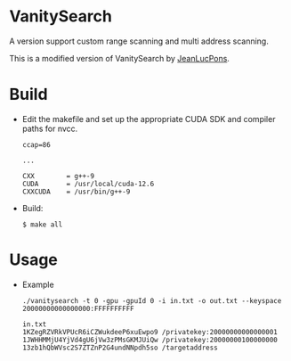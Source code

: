 # VanitySearch
A version support custom range scanning and multi address scanning.

This is a modified version of VanitySearch by [JeanLucPons](https://github.com/JeanLucPons/VanitySearch/).

# Build
- Edit the makefile and set up the appropriate CUDA SDK and compiler paths for nvcc.
    ```
    ccap=86
    
    ...
    
    CXX        = g++-9
    CUDA       = /usr/local/cuda-12.6
    CXXCUDA    = /usr/bin/g++-9
    ```

 - Build:
    ```
    $ make all
    ```

# Usage
- Example
    ```
    ./vanitysearch -t 0 -gpu -gpuId 0 -i in.txt -o out.txt --keyspace 20000000000000000:FFFFFFFFFF
    ```

    ```
    in.txt
    1KZegRZVRkVPUcR6iCZWukdeeP6xuEwpo9 /privatekey:20000000000000001
    1JWHHMMjU4YjVd4gU6jVw3zPMsGKMJUiQw /privatekey:20000000100000000
    13zb1hQbWVsc2S7ZTZnP2G4undNNpdh5so /targetaddress
    ```
